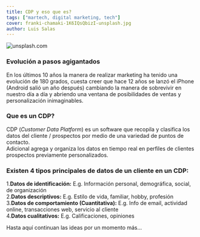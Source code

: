 ```yaml
---
title: CDP y eso que es?
tags: ["martech, digital marketing, tech"]
cover: franki-chamaki-1K6IQsQbizI-unsplash.jpg
author: Luis Salas
---
```

![unsplash.com](./franki-chamaki-1K6IQsQbizI-unsplash.jpg)
### Evolución a pasos agigantados

En los últimos 10 años la manera de realizar marketing ha tenido una evolución de 180 grados, cuesta creer que hace 12 años se lanzó el iPhone (Android salió un año después) cambiando la manera de sobrevivir en nuestro día a día y abriendo una ventana de posibilidades de ventas y personalización inimaginables. 
<!---
 inumerable cantidad de  la manera de dirigir vender a directamten  estos se conviertieron en nuestros compañeros inseparables.
--->
### Que es un CDP?

CDP (_Customer Data Platform_) es un software que recopila y clasifica los datos del cliente / prospectos por medio de una variedad de puntos de contacto. 
\
Adicional agrega y organiza los datos en tiempo real en perfiles de clientes prospectos previamente personalizados.

### Existen 4 tipos principales de datos de un cliente en un CDP:

1.**Datos de identificación:** E.g. Información personal, demográfica, social, de organización
\
2.**Datos descriptivos:** E.g. Estilo de vida, familiar, hobby, profesión
\
3.**Datos de comportamiento (Cuantitativa):** E.g. Info de email, actividad online, transacciones web, servicio al cliente
\
4.**Datos cualitativos:** E.g. Calificaciones, opiniones

Hasta aquí continuan las ideas por un momento más...